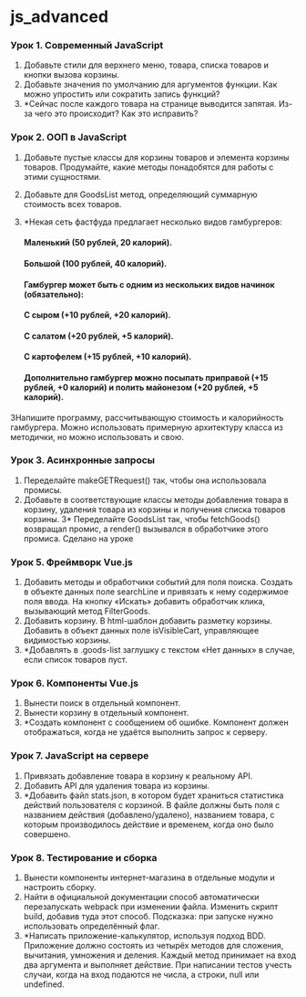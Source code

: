 # js_advanced


### Урок 1. Современный JavaScript

1. Добавьте стили для верхнего меню, товара, списка товаров и кнопки вызова корзины.
2. Добавьте значения по умолчанию для аргументов функции. Как можно упростить или сократить запись функций?
3. *Сейчас после каждого товара на странице выводится запятая. Из-за чего это происходит? Как это исправить?


### Урок 2. ООП в JavaScript

1. Добавьте пустые классы для корзины товаров и элемента корзины товаров. Продумайте, какие методы понадобятся для работы с этими сущностями.
2. Добавьте для GoodsList метод, определяющий суммарную стоимость всех товаров.
3. *Некая сеть фастфуда предлагает несколько видов гамбургеров:

    #### Маленький (50 рублей, 20 калорий).
    #### Большой (100 рублей, 40 калорий). 
    #### Гамбургер может быть с одним из нескольких видов начинок (обязательно):
    #### С сыром (+10 рублей, +20 калорий).
    #### С салатом (+20 рублей, +5 калорий).
    #### С картофелем (+15 рублей, +10 калорий).
    #### Дополнительно гамбургер можно посыпать приправой (+15 рублей, +0 калорий) и полить майонезом (+20 рублей, +5 калорий).

3Напишите программу, рассчитывающую стоимость и калорийность гамбургера. Можно использовать примерную архитектуру класса из методички, но можно использовать и свою.


### Урок 3. Асинхронные запросы

1. Переделайте makeGETRequest() так, чтобы она использовала промисы.
2. Добавьте в соответствующие классы методы добавления товара в корзину, удаления товара из корзины и получения списка товаров корзины.
3* Переделайте GoodsList так, чтобы fetchGoods() возвращал промис, а render() вызывался в обработчике этого промиса. Сделано на уроке



### Урок 5. Фреймворк Vue.js

1. Добавить методы и обработчики событий для поля поиска. Создать в объекте данных поле searchLine и привязать к нему содержимое поля ввода. На кнопку «Искать» добавить обработчик клика, вызывающий метод FilterGoods.
2. Добавить корзину. В html-шаблон добавить разметку корзины. Добавить в объект данных поле isVisibleCart, управляющее видимостью корзины.
3. *Добавлять в .goods-list заглушку с текстом «Нет данных» в случае, если список товаров пуст.



### Урок 6. Компоненты Vue.js

1. Вынести поиск в отдельный компонент.
2. Вынести корзину в отдельный компонент.
3. *Создать компонент с сообщением об ошибке. Компонент должен отображаться, когда не удаётся выполнить запрос к серверу.



### Урок 7. JavaScript на сервере

1. Привязать добавление товара в корзину к реальному API.
2. Добавить API для удаления товара из корзины.
3. *Добавить файл stats.json, в котором будет храниться статистика действий пользователя с корзиной. В файле должны быть поля с названием действия (добавлено/удалено), названием товара, с которым производилось действие и временем, когда оно было совершено.



### Урок 8. Тестирование и сборка

1. Вынести компоненты интернет-магазина в отдельные модули и настроить сборку.
2. Найти в официальной документации способ автоматически перезапускать webpack при изменении файла. Изменить скрипт build, добавив туда этот способ. Подсказка: при запуске нужно использовать определённый флаг.
3. *Написать приложение-калькулятор, используя подход BDD. Приложение должно состоять из четырёх методов для сложения, вычитания, умножения и деления. Каждый метод принимает на вход два аргумента и выполняет действие. При написании тестов учесть случаи, когда на вход подаются не числа, а строки, null или undefined.




